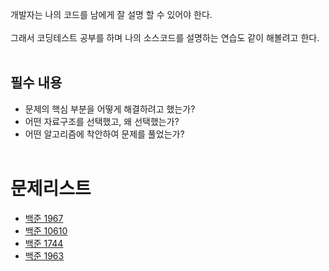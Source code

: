 개발자는 나의 코드를 남에게 잘 설명 할 수 있어야 한다.  
<br>
그래서 코딩테스트 공부를 하며 나의 소스코드를 설명하는 연습도 같이 해볼려고 한다.  
<br>

## 필수 내용
* 문제의 핵심 부분을 어떻게 해결하려고 했는가?
* 어떤 자료구조를 선택했고, 왜 선택했는가?
* 어떤 알고리즘에 착안하여 문제를 풀었는가?
<br><br>

# 문제리스트
* [백준 1967](Solve/Baekjoon1967.md)
* [백준 10610](Solve/Baekjoon10610.md)
* [백준 1744](Solve/Baekjoon1744.md)
* [백준 1963](Solve/Baekjoon1963.md)